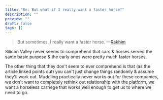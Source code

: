 ```yaml
---
title: "Re: But what if I really want a faster horse?"
description: ""
preview: ""
draft: false
tags: []
---
```

> But sometimes, I really want a faster horse.
> —[Rakhim](https://rakhim.exotext.com/but-what-if-i-really-want-a-faster-horse)

Silicon Valley never seems to comprehend that cars & horses served the same basic purpose & the early ones were pretty much faster horses.

The other thing that they don't seem to ever comprehend is that (as the article linked points out) you can't just change things randomly & assume they'll work out. Muddling practically never works out for these companies, we don't want to completely rethink out relationship with the platform, we want a horseless carriege that works well enough to get us to where we need to go.